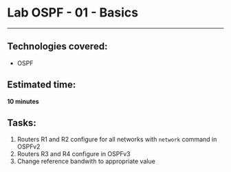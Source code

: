 # Lab OSPF - 01 - Basics
---

## Technologies covered:
- OSPF

## Estimated time:
**10 minutes**

## Tasks:
1. Routers R1 and R2 configure for all networks with `network` command in OSPFv2
2. Routers R3 and R4 configure in OSPFv3
3. Change reference bandwith to appropriate value